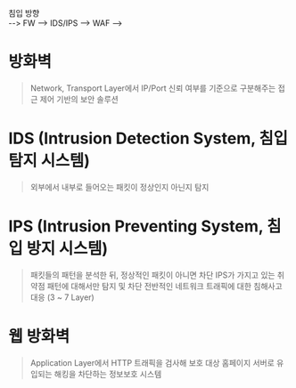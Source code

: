침입 방향  
--> FW --> IDS/IPS --> WAF -->

# 방화벽
> Network, Transport Layer에서 IP/Port 신뢰 여부를 기준으로 구분해주는 접근 제어 기반의 보안 솔루션

# IDS (Intrusion Detection System, 침입 탐지 시스템)
> 외부에서 내부로 들어오는 패킷이 정상인지 아닌지 탐지

# IPS (Intrusion Preventing System, 침입 방지 시스템)
> 패킷들의 패턴을 분석한 뒤, 정상적인 패킷이 아니면 차단
> IPS가 가지고 있는 취약점 패턴에 대해서만 탐지 및 차단
> 전반적인 네트워크 트래픽에 대한 침해사고 대응 (3 ~ 7 Layer)

# 웹 방화벽 
> Application Layer에서 HTTP 트래픽을 검사해 보호 대상 홈페이지 서버로 유입되는 해킹을 차단하는 정보보호 시스템

